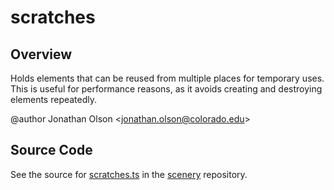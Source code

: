 # scratches

## Overview

Holds elements that can be reused from multiple places for temporary uses.
This is useful for performance reasons, as it avoids creating and destroying
elements repeatedly.

@author Jonathan Olson &lt;jonathan.olson@colorado.edu&gt;



## Source Code

See the source for [scratches.ts](https://github.com/phetsims/scenery/blob/main/js/util/scratches.ts) in the [scenery](https://github.com/phetsims/scenery) repository.
